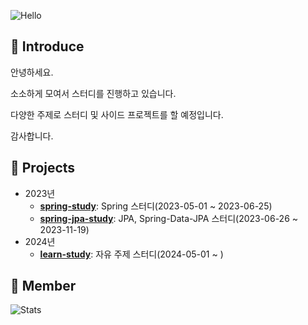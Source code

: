 ![Hello](https://capsule-render.vercel.app/api?type=Waving&section=header&height=300&text=Hello&fontAlignX=50&fontAlignY=45&color=gradient&fontSize=100&fontColor=ffffff&desc=It's%20ISFX-Study%20GitHub)

## :triangular_flag_on_post: Introduce

안녕하세요. 

소소하게 모여서 스터디를 진행하고 있습니다.

다양한 주제로 스터디 및 사이드 프로젝트를 할 예정입니다.

감사합니다.

## :triangular_flag_on_post: Projects
+ 2023년
  + **[spring-study](https://github.com/ISFX-Study/spring-study)**: Spring 스터디(2023-05-01 ~ 2023-06-25)
  + **[spring-jpa-study](https://github.com/ISFX-Study/spring-jpa-study)**: JPA, Spring-Data-JPA 스터디(2023-06-26 ~ 2023-11-19)
+ 2024년
  + **[learn-study](https://github.com/ISFX-Study/learn-study)**: 자유 주제 스터디(2024-05-01 ~ )
<!--
[![Graph](https://activity-graph.herokuapp.com/graph?username=pej4303&theme=xcode)](https://github.com/ashutosh00710/github-readme-activity-graph)  
-->

## :triangular_flag_on_post: Member
![Stats](https://github-readme-stats.vercel.app/api?username=pej4303&theme=theme=vision-friendly-dark)
